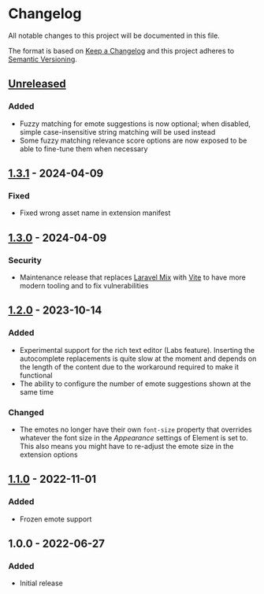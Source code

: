 # Changelog

All notable changes to this project will be documented in this file.

The format is based on [Keep a Changelog](https://keepachangelog.com/en/1.0.0/)
and this project adheres to
[Semantic Versioning](https://semver.org/spec/v2.0.0.html).

## [Unreleased]

### Added

+ Fuzzy matching for emote suggestions is now optional; when disabled, simple
  case-insensitive string matching will be used instead
+ Some fuzzy matching relevance score options are now exposed to be able to
  fine-tune them when necessary

## [1.3.1] - 2024-04-09

### Fixed

+ Fixed wrong asset name in extension manifest

## [1.3.0] - 2024-04-09

### Security

+ Maintenance release that replaces [Laravel Mix][laravel-mix] with
  [Vite][vite] to have more modern tooling and to fix vulnerabilities

## [1.2.0] - 2023-10-14

### Added

+ Experimental support for the rich text editor (Labs feature). Inserting the
  autocomplete replacements is quite slow at the moment and depends on the
  length of the content due to the workaround required to make it functional
+ The ability to configure the number of emote suggestions shown at the same
  time

### Changed

+ The emotes no longer have their own `font-size` property that overrides
  whatever the font size in the _Appearance_ settings of Element is set to.
  This also means you might have to re-adjust the emote size in the extension
  options

## [1.1.0] - 2022-11-01

### Added

+ Frozen emote support

## 1.0.0 - 2022-06-27

### Added

+ Initial release

[Unreleased]: https://github.com/mserajnik/element-emotes/compare/1.3.1...develop
[1.3.1]: https://github.com/mserajnik/element-emotes/compare/1.3.0...1.3.1
[1.3.0]: https://github.com/mserajnik/element-emotes/compare/1.2.0...1.3.0
[1.2.0]: https://github.com/mserajnik/element-emotes/compare/1.1.0...1.2.0
[1.1.0]: https://github.com/mserajnik/element-emotes/compare/1.0.0...1.1.0

[laravel-mix]: https://github.com/laravel-mix/laravel-mix
[vite]: https://vitejs.dev/
